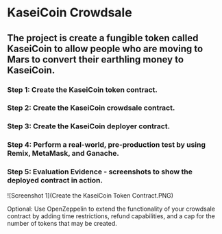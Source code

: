 # KaseiCoin Crowdsale

## The project is create a fungible token called KaseiCoin to allow people who are moving to Mars to convert their earthling money to KaseiCoin.

### Step 1: Create the KaseiCoin token contract.



### Step 2: Create the KaseiCoin crowdsale contract.



### Step 3: Create the KaseiCoin deployer contract.



### Step 4: Perform a real-world, pre-production test by using Remix, MetaMask, and Ganache.




### Step 5: Evaluation Evidence - screenshots to show the deployed contract in action.

![Screenshot 1](Create the KaseiCoin Token Contract.PNG)




Optional: Use OpenZeppelin to extend the functionality of your crowdsale contract by adding time restrictions, refund capabilities, and a cap for the number of tokens that may be created.
